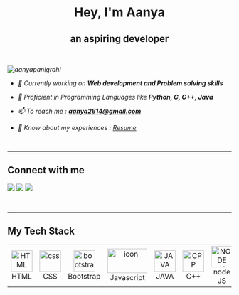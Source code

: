 <h1 align="center">Hey, I'm Aanya </h1>
<h2 align="center">an aspiring developer</h2><br>


<p align="left"><em> <img src="https://komarev.com/ghpvc/?username=aanyapanigrahi&label=Profile%20views&color=0e75b6&style=flat" alt="aanyapanigrahi" /> </p>

- 🔭 Currently working on **Web development and Problem solving skills**

- 🌱 Proficient in Programming Languages like **Python, C, C++, Java**

- 📫 To reach me : **aanya2614@gmail.com**

- 📄 Know about my experiences : <a href="https://drive.google.com/file/d/1Kptou5YtifuhCes54ntGgfzfqg4kb5aj/view?usp=sharing">Resume</a>
</em>
<br>
<hr>

<h2>Connect with me  </h2>
<p align="left">
<a href="https://twitter.com/aanyakx"><img src="https://img.shields.io/badge/Twitter-1DA1F2?style=for-the-badge&logo=twitter&logoColor=white"></a></a>
<a href="https://www.linkedin.com/in/aanya-panigrahi-9b1681251"><img src="https://img.shields.io/badge/LinkedIn-0077B5?style=for-the-badge&logo=linkedin&logoColor=white"></a></a>
<a href="https://instagram.com/aan.yahoo"><img src="https://img.shields.io/badge/instagram-d11b59?style=for-the-badge&logo=instagram&logoColor=white"></a></a>
</p>

<br>

<hr>

<h2 align="left" border="0">My Tech Stack    </h2>


  

 ***<table>***
  <tr>
<!--      <td align="center" width="90">
        <img src="https://media1.giphy.com/avatars/GenCGroup/DDI6XPb1buW5.gif" alt="icon" width="79" height="60" />
      <br>C -->
<!--     <td align="center" width="98">
      <a href="#macropower-tech">
        <img src="https://techstack-generator.vercel.app/python-icon.svg" alt="icon" width="89" height="55" />
      </a>
      <br>Python
    </td> -->
   <td align="center"  width="98">
        <img src="https://skillicons.dev/icons?i=html" width="48" height="48" alt="HTML" />
      <br>HTML
    </td>
   <td align="center" width="98">
        <img src="https://skillicons.dev/icons?i=css" width="48" height="48" alt="css" />
      <br>CSS
    </td>
   <td align="center"  width="98">
        <img src="https://skillicons.dev/icons?i=bootstrap" width="48" height="48" alt="bootstrap" />
      <br>Bootstrap
    </td>
   <td align="center" width="98">
        <img src="https://techstack-generator.vercel.app/js-icon.svg" alt="icon" width="89" height="55" />
      <br>Javascript
    </td>
<!--   <td align="center" width="90">
       <img src="https://techstack-generator.vercel.app/mysql-icon.svg" alt="icon" width="89" height="60" />       
     <br>SQL  
      </td> -->
       <td align="center"  width="98">
        <img src="https://skillicons.dev/icons?i=java" width="48" height="48" alt="JAVA" />
      <br>JAVA
    </td>
     <td align="center"  width="98">
        <img src="https://skillicons.dev/icons?i=cpp" width="48" height="48" alt="CPP" />
      <br>C++
    </td>
     <td align="center"  width="98">
        <img src="https://skillicons.dev/icons?i=nodejs" width="48" height="48" alt="NODE JS" />
      <br>node JS
    </td>
      
